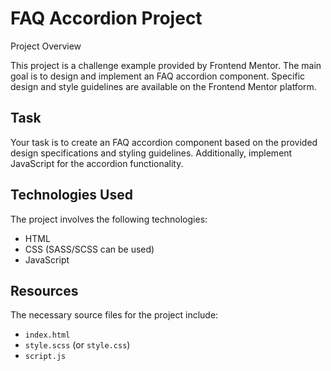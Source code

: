 # FAQ Accordion Project

Project Overview

This project is a challenge example provided by Frontend Mentor. The main goal is to design and implement an FAQ accordion component. Specific design and style guidelines are available on the Frontend Mentor platform.

## Task

Your task is to create an FAQ accordion component based on the provided design specifications and styling guidelines. Additionally, implement JavaScript for the accordion functionality.

## Technologies Used

The project involves the following technologies:

- HTML
- CSS (SASS/SCSS can be used)
- JavaScript

## Resources

The necessary source files for the project include:

- `index.html`
- `style.scss` (or `style.css`)
- `script.js`
